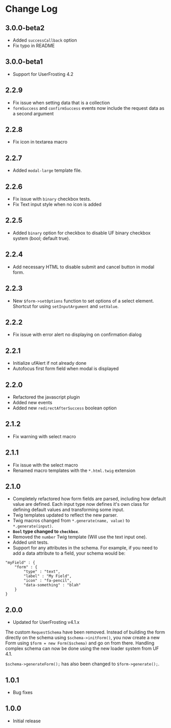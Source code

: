 # Change Log

## 3.0.0-beta2
- Added `successCallback` option
- Fix typo in README

## 3.0.0-beta1
- Support for UserFrosting 4.2

## 2.2.9
- Fix issue when setting data that is a collection
- `formSuccess` and `confirmSuccess` events now include the request data as a second argument

## 2.2.8
- Fix icon in textarea macro

## 2.2.7
- Added `modal-large` template file.

## 2.2.6
- Fix issue with `binary` checkbox tests.
- Fix Text input style when no icon is added

## 2.2.5
- Added `binary` option for checkbox to disable UF binary checkbox system (bool; default true).

## 2.2.4
- Add necessary HTML to disable submit and cancel button in modal form.

## 2.2.3
- New `$form->setOptions` function to set options of a select element. Shortcut for using `setInputArgument` and `setValue`.

## 2.2.2
- Fix issue with error alert no displaying on confirmation dialog

## 2.2.1
- Initialize ufAlert if not already done
- Autofocus first form field when modal is displayed

## 2.2.0
- Refactored the javascript plugin
- Added new events
- Added new `redirectAfterSuccess` boolean option

## 2.1.2
- Fix warning with select macro

## 2.1.1
- Fix issue with the select macro
- Renamed macro templates with the `*.html.twig` extension

## 2.1.0
- Completely refactored how form fields are parsed, including how default value are defined. Each input type now defines it's own class for defining default values and transforming some input.
- Twig templates updated to reflect the new parser.
- Twig macros changed from `*.generate(name, value)` to `*.generate(input)`.
- **`Bool` type changed to `checkbox`**.
- Removed the `number` Twig template (Will use the text input one).
- Added unit tests.
- Support for any attributes in the schema. For example, if you need to add a data attribute to a field, your schema would be:
```
"myField" : {
    "form" : {
        "type" : "text",
        "label" : "My Field",
        "icon" : "fa-pencil",
        "data-something" : "blah"
    }
}
```

## 2.0.0
- Updated for UserFrosting v4.1.x

The custom `RequestSchema` have been removed. Instead of building the form directly on the schema using `$schema->initForm()`, you now create a new Form using `$form = new Form($schema)` and go on from there. Handling complex schema can now be done using the new loader system from UF 4.1.

`$schema->generateForm();` has also been changed to `$form->generate();`.

## 1.0.1
- Bug fixes

## 1.0.0
- Initial release
